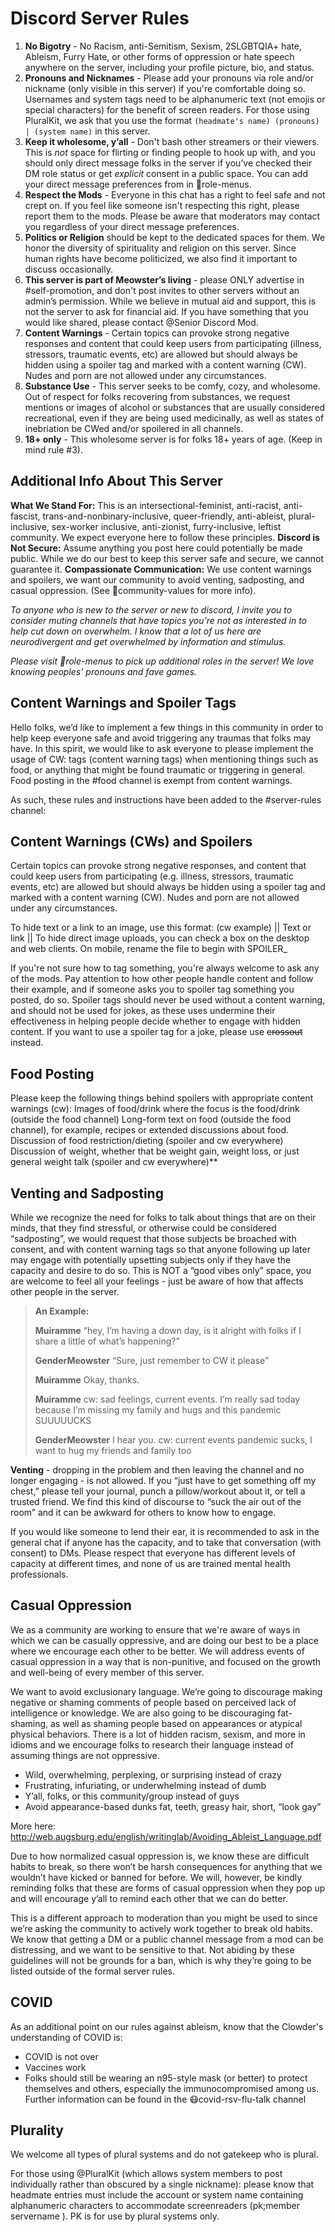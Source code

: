 # Discord Server Rules

1. **No Bigotry** - No Racism, anti-Semitism, Sexism, 2SLGBTQIA+ hate, Ableism, Furry Hate, or other forms of oppression or hate speech anywhere on the server, including your profile picture, bio, and status.
2. **Pronouns and Nicknames** - Please add your pronouns via role and/or nickname (only visible in this server) if you're comfortable doing so. Usernames and system tags need to be alphanumeric text (not emojis or special characters) for the benefit of screen readers. For those using PluralKit, we ask that you use the format `(headmate's name) (pronouns) | (system name)` in this server.
3. **Keep it wholesome, y’all** - Don't bash other streamers or their viewers. This is *not* space for flirting or finding people to hook up with, and you should only direct message folks in the server if you’ve checked their DM role status or get *explicit* consent in a public space. You can add your direct message preferences from in ⁠🖤role-menus.
4. **Respect the Mods** - Everyone in this chat has a right to feel safe and not crept on. If you feel like someone isn't respecting this right, please report them to the mods. Please be aware that moderators may contact you regardless of your direct message preferences.
5. **Politics or Religion** should be kept to the dedicated spaces for them. We honor the diversity of spirituality and religion on this server. Since human rights have become politicized, we also find it important to discuss occasionally.
6. **This server is part of Meowster’s living** - please ONLY advertise in #self-promotion, and don't post invites to other servers without an admin’s permission. While we believe in mutual aid and support, this is not the server to ask for financial aid. If you have something that you would like shared, please contact @Senior Discord Mod.
7. **Content Warnings** - Certain topics can provoke strong negative responses and content that could keep users from participating (illness, stressors, traumatic events, etc) are allowed but should always be hidden using a spoiler tag and marked with a content warning (CW). Nudes and porn are not allowed under any circumstances.
8. **Substance Use** - This server seeks to be comfy, cozy, and wholesome. Out of respect for folks recovering from substances, we request mentions or images of alcohol or substances that are usually considered recreational, even if they are being used medicinally, as well as states of inebriation be CWed and/or spoilered in all channels.
9. **18+ only** - This wholesome server is for folks 18+ years of age. (Keep in mind rule #3).

## Additional Info About This Server

**What We Stand For:** This is an intersectional-feminist, anti-racist, anti-fascist, trans-and-nonbinary-inclusive, queer-friendly, anti-ableist, plural-inclusive, sex-worker inclusive, anti-zionist, furry-inclusive, leftist community. We expect everyone here to follow these principles. **Discord is Not Secure:** Assume anything you post here could potentially be made public. While we do our best to keep this server safe and secure, we cannot guarantee it. **Compassionate Communication:** We use content warnings and spoilers, we want our community to avoid venting, sadposting, and casual oppression. (See ⁠📜community-values for more info).

*To anyone who is new to the server or new to discord, I invite you to consider muting channels that have topics you’re not as interested in to help cut down on overwhelm. I know that a lot of us here are neurodivergent and get overwhelmed by information and stimulus.*

*Please visit ⁠🖤role-menus to pick up additional roles in the server! We love knowing peoples’ pronouns and fave games.* 

## Content Warnings and Spoiler Tags

Hello folks, we’d like to implement a few things in this community in order to help keep everyone safe and avoid triggering any traumas that folks may have. In this spirit, we would like to ask everyone to please implement the usage of CW: tags (content warning tags) when mentioning things such as food, or anything that might be found traumatic or triggering in general. Food posting in the #food channel is exempt from content warnings.

As such, these rules and instructions have been added to the #server-rules channel:

## Content Warnings (CWs) and Spoilers

Certain topics can provoke strong negative responses, and content that could keep users from participating (e.g. illness, stressors, traumatic events, etc) are allowed but should always be hidden using a spoiler tag and marked with a content warning (CW). Nudes and porn are not allowed under any circumstances.

To hide text or a link to an image, use this format: (cw example) ||  Text or link  ||
To hide direct image uploads, you can check a box on the desktop and web clients. On mobile, rename the file to begin with SPOILER_

If you're not sure how to tag something, you're always welcome to ask any of the mods. Pay attention to how other people handle content and follow their example, and if someone asks you to spoiler tag something you posted, do so. Spoiler tags should never be used without a content warning, and should not be used for jokes, as these uses undermine their effectiveness in helping people decide whether to engage with hidden content. If you want to use a spoiler tag for a joke, please use ~~crossout~~ instead.

## Food Posting

Please keep the following things behind spoilers with appropriate content warnings (cw):
Images of food/drink where the focus is the food/drink (outside the food channel)
Long-form text on food (outside the food channel), for example, recipes or extended discussions about food.
Discussion of food restriction/dieting (spoiler and cw everywhere)
Discussion of weight, whether that be weight gain, weight loss, or just general weight talk (spoiler and cw everywhere)**

## Venting and Sadposting

While we recognize the need for folks to talk about things that are on their minds, that they find stressful, or otherwise could be considered “sadposting”, we would request that those subjects be broached with consent, and with content warning tags so that anyone following up later may engage with potentially upsetting subjects only if they have the capacity and desire to do so. This is NOT a “good vibes only” space, you are welcome to feel all your feelings - just be aware of how that affects other people in the server. 

> **An Example:** 
>
> **Muiramme** “hey, I’m having a down day, is it alright with folks if I share a little of what’s happening?” 
>
> **GenderMeowster** “Sure, just remember to CW it please” 
>
> **Muiramme** Okay, thanks. 
>
> **Muiramme** cw: sad feelings, current events. 
> I’m really sad today because I’m missing my family and hugs and this pandemic SUUUUUCKS
>
> **GenderMeowster** I hear you. cw: current events pandemic sucks, I want to hug my friends and family too 

**Venting** - dropping in the problem and then leaving the channel and no longer engaging - is not allowed. If you “just have to get something off my chest,” please tell your journal, punch a pillow/workout about it, or tell a trusted friend. We find this kind of discourse to “suck the air out of the room” and it can be awkward for others to know how to engage.

If you would like someone to lend their ear, it is recommended to ask in the general chat if anyone has the capacity, and to take that conversation (with consent) to DMs. Please respect that everyone has different levels of capacity at different times, and none of us are trained mental health professionals.

## Casual Oppression

We as a community are working to ensure that we're aware of ways in which we can be casually oppressive, and are doing our best to be a place where we encourage each other to be better. We will address events of casual oppression in a way that is non-punitive, and focused on the growth and well-being of every member of this server. 

We want to avoid exclusionary language. We’re going to discourage making negative or shaming comments of people based on perceived lack of intelligence or knowledge. We are also going to be discouraging fat-shaming, as well as shaming people based on appearances or atypical physical behaviors. There is a lot of hidden racism, sexism, and more in idioms and we encourage folks to research their language instead of assuming things are not oppressive. 

- Wild, overwhelming, perplexing, or surprising instead of crazy 
- Frustrating, infuriating, or underwhelming instead of dumb
- Y’all, folks, or this community/group instead of guys 
- Avoid appearance-based dunks fat, teeth, greasy hair, short, “look gay”

More here: http://web.augsburg.edu/english/writinglab/Avoiding_Ableist_Language.pdf

Due to how normalized casual oppression is, we know these are difficult habits to break, so there won’t be harsh consequences for anything that we wouldn’t have kicked or banned for before. We will, however, be kindly reminding folks that these are forms of casual oppression when they pop up and will encourage y’all to remind each other that we can do better.

This is a different approach to moderation than you might be used to since we’re asking the community to actively work together to break old habits. We know that getting a DM or a public channel message from a mod can be distressing, and we want to be sensitive to that. Not abiding by these guidelines will not be grounds for a ban, which is why they’re going to be listed outside of the formal server rules.

## COVID

As an additional point on our rules against ableism, know that the Clowder's understanding of COVID is: 
- COVID is not over
- Vaccines work
- Folks should still be wearing an n95-style mask (or better) to protect themselves and others, especially the immunocompromised among us.
Further information can be found in the ⁠😷covid-rsv-flu-talk channel

## Plurality

We welcome all types of plural systems and do not gatekeep who is plural.

For those using @PluralKit (which allows system members to post individually rather than obscured by a single nickname): please know that headmate entries must include the account or system name containing alphanumeric characters to accommodate screenreaders (pk;member <display name> servername <server display name>). PK is for use by plural systems only.